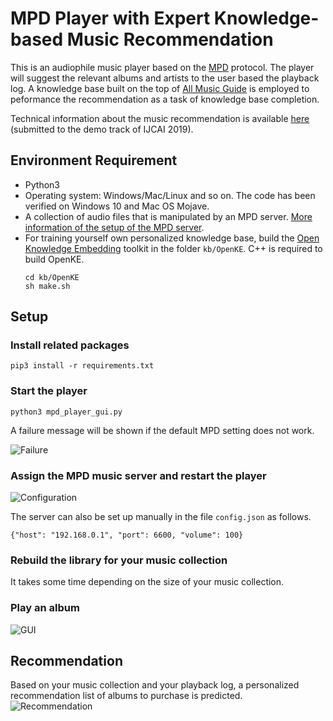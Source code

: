 # MPD Player with Expert Knowledge-based Music Recommendation

This is an audiophile music player based on the [MPD](https://www.musicpd.org) protocol. 
The player will suggest the relevant albums and artists to the user based the playback log. 
A knowledge base built on the top of [All Music Guide](https://www.allmusic.com) is employed to peformance the recommendation as a task of knowledge base completion. 

Technical information about the music recommendation is available [here](https://github.com/hhhuang/mpd_player/blob/master/misc/paper.pdf) (submitted to the demo track of IJCAI 2019).

## Environment Requirement
* Python3
* Operating system: Windows/Mac/Linux and so on. The code has been verified on Windows 10 and Mac OS Mojave.
* A collection of audio files that is manipulated by an MPD server. [More information of the setup of the MPD server](https://wiki.archlinux.org/index.php/Music_Player_Daemon).   
* For training yourself own personalized knowledge base, 
  build the [Open Knowledge Embedding](https://github.com/thunlp/OpenKE) toolkit in the folder ```kb/OpenKE```. C++ is required to build OpenKE.
  ```
  cd kb/OpenKE
  sh make.sh
  ```

## Setup

### Install related packages

```pip3 install -r requirements.txt```

### Start the player

```python3 mpd_player_gui.py```
  
A failure message will be shown if the default MPD setting does not work.
  
![Failure](https://github.com/hhhuang/mpd_player/blob/master/misc/fail.png?raw=true)

### Assign the MPD music server and restart the player

![Configuration](https://github.com/hhhuang/mpd_player/blob/master/misc/setting.png?raw=true)

The server can also be set up manually in the file ```config.json``` as follows.

```{"host": "192.168.0.1", "port": 6600, "volume": 100}```

### Rebuild the library for your music collection
It takes some time depending on the size of your music collection.

### Play an album
![GUI](https://github.com/hhhuang/mpd_player/blob/master/misc/player_gui.png?raw=true)


## Recommendation
Based on your music collection and your playback log, a personalized recommendation list of albums to purchase is predicted.
![Recommendation](https://github.com/hhhuang/mpd_player/blob/master/misc/recommendation.png?raw=true)


